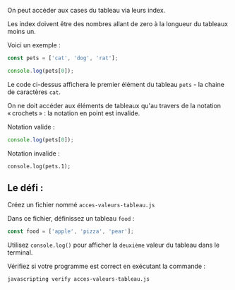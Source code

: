 On peut accéder aux cases du tableau via leurs index.

Les index doivent être des nombres allant de zero à la longueur du tableaux moins un.

Voici un exemple :

```js
const pets = ['cat', 'dog', 'rat'];

console.log(pets[0]);
```

Le code ci-dessus affichera le premier élément du tableau `pets` - la chaine de caractères `cat`.

On ne doit accéder aux éléments de tableaux qu'au travers de la notation « crochets » : la notation en point est invalide.

Notation valide :

```js
console.log(pets[0]);
```

Notation invalide :
```
console.log(pets.1);
```

## Le défi :

Créez un fichier nommé `acces-valeurs-tableau.js`

Dans ce fichier, définissez un tableau `food` :
```js
const food = ['apple', 'pizza', 'pear'];
```


Utilisez `console.log()` pour afficher la `deuxième` valeur du tableau dans le terminal.

Vérifiez si votre programme est correct en exécutant la commande :

```bash
javascripting verify acces-valeurs-tableau.js
```
